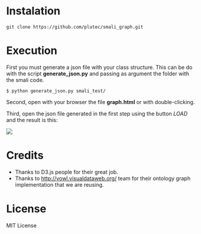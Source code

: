 # Instalation
```
git clone https://github.com/plutec/smali_graph.git
```
# Execution
First you must generate a json file with your class structure. This can be do with the script **generate_json.py** and passing as argument the folder with the smali code.
```
$ python generate_json.py smali_test/
```
Second, open with your browser the file **graph.html** or with double-clicking.

Third, open the json file generated in the first step using the button *LOAD* and the result is this:

![](https://raw.githubusercontent.com/plutec/smali_graph/master/graph.png)

# Credits
- Thanks to D3.js people for their great job.
- Thanks to http://vowl.visualdataweb.org/ team for their ontology graph implementation that we are reusing.

# License
MIT License
